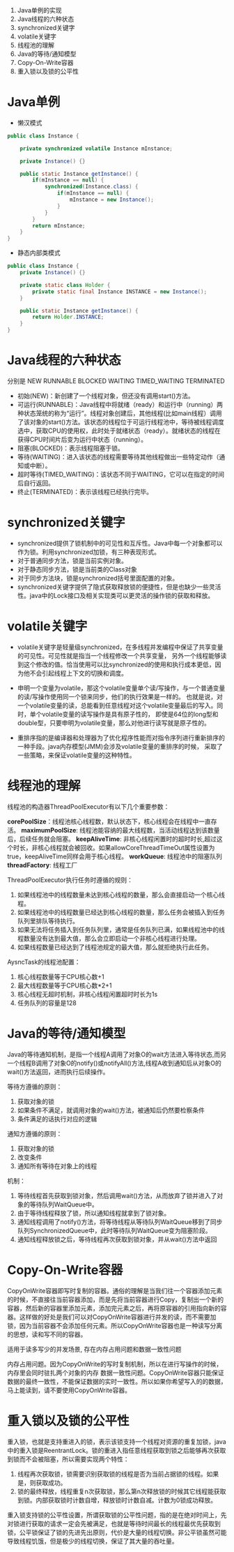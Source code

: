 1. Java单例的实现
2. Java线程的六种状态
3. synchronized关键字
4. volatile关键字
5. 线程池的理解
6. Java的等待/通知模型
7. Copy-On-Write容器
8. 重入锁以及锁的公平性

# Java单例

* 懒汉模式
```java
public class Instance {

    private synchronized volatile Instance mInstance;

    private Instance() {}

    public static Instance getInstance() {
        if(mInstance == null) {
            synchronized(Instance.class) {
                if(mInstance == null) {
                    mInstance = new Instance();
                }
            }
        }
        return mInstance;
    }
}
```

* 静态内部类模式
```java
public class Instance {
    private Instance() {}

    private static class Holder {
        private static final Instance INSTANCE = new Instance();
    }

    public static Instance getInstance() {
        return Holder.INSTANCE;
    }
}
```

# Java线程的六种状态

分别是 NEW RUNNABLE BLOCKED WAITING TIMED_WAITING TERMINATED

* 初始(NEW)：新创建了一个线程对象，但还没有调用start()方法。
* 可运行(RUNNABLE)：Java线程中将就绪（ready）和运行中（running）两种状态笼统的称为“运行”。线程对象创建后，其他线程(比如main线程）调用了该对象的start()方法。该状态的线程位于可运行线程池中，等待被线程调度选中，获取CPU的使用权，此时处于就绪状态（ready）。就绪状态的线程在获得CPU时间片后变为运行中状态（running）。
* 阻塞(BLOCKED)：表示线程阻塞于锁。
* 等待(WAITING)：进入该状态的线程需要等待其他线程做出一些特定动作（通知或中断）。
* 超时等待(TIMED_WAITING)：该状态不同于WAITING，它可以在指定的时间后自行返回。
* 终止(TERMINATED)：表示该线程已经执行完毕。

# synchronized关键字

* synchronized提供了锁机制中的可见性和互斥性。Java中每一个对象都可以作为锁。利用synchronized加锁，有三种表现形式。
* 对于普通同步方法，锁是当前实例对象。
* 对于静态同步方法，锁是当前类的Class对象
* 对于同步方法块，锁是synchronized括号里面配置的对象。
* synchronized关键字提供了隐式获取释放锁的便捷性，但是也缺少一些灵活性。java中的Lock接口及相关实现类可以更灵活的操作锁的获取和释放。

# volatile关键字

* volatile关键字是轻量级synchronized，在多线程并发编程中保证了共享变量的可见性。可见性就是指当一个线程修改一个共享变量，
另外一个线程能够读到这个修改的值。恰当使用可以比synchronized的使用和执行成本更低，因为他不会引起线程上下文的切换和调度。

* 申明一个变量为volatile，那这个volatile变量单个读/写操作，与一个普通变量的读/写操作使用同一个锁来同步，他们的执行效果是一样的。
也就是说，对一个volatile变量的读，总能看到任意线程对这个volatile变量最后的写入。同时，单个volatile变量的读写操作是具有原子性的，
即使是64位的long型和double型，只要申明为volatile变量，那么对他进行读写就是原子性的。

* 重排序指的是编译器和处理器为了优化程序性能而对指令序列进行重新排序的一种手段。java内存模型(JMM)会涉及volatile变量的重排序的时候，
采取了一些策略，来保证volatile变量的这种特性。

# 线程池的理解

线程池的构造器ThreadPoolExecutor有以下几个重要参数：

**corePoolSize**：线程池核心线程数，默认状态下，核心线程会在线程中一直存活。
**maximumPoolSize**: 线程池能容纳的最大线程数，当活动线程达到该数量后，后续任务就会阻塞。
**keepAliveTime**: 非核心线程闲置时的超时时长,超过这个时长，非核心线程就会被回收。如果allowCoreThreadTimeOut属性设置为true，keepAliveTime同样会用于核心线程。
**workQueue**: 线程池中的阻塞队列
**threadFactory**: 线程工厂

ThreadPoolExecutor执行任务时遵循的规则：
1. 如果线程池中的线程数量未达到核心线程的数量，那么会直接启动一个核心线程。
2. 如果线程池中的线程数量已经达到核心线程的数量，那么任务会被插入到任务队列里排队等待执行。
3. 如果无法将任务插入到任务队列里，通常是任务队列已满，如果线程池中的线程数量没有达到最大值，那么会立即启动一个非核心线程进行处理。
4. 如果线程数量已经达到了线程池规定的最大值，那么就拒绝执行此任务。

AysncTask的线程池配置：
1. 核心线程数量等于CPU核心数+1
2. 最大线程数量等于CPU核心数*2+1
3. 核心线程无超时机制，非核心线程闲置超时时长为1s
4. 任务队列的容量是128

# Java的等待/通知模型

Java的等待通知机制，是指一个线程A调用了对象O的wait方法进入等待状态,而另一个线程B调用了对象O的notify()或notifyAll()方法,线程A收到通知后从对象O的wait()方法返回，进而执行后续操作。

等待方遵循的原则：
1. 获取对象的锁
2. 如果条件不满足，就调用对象的wait()方法，被通知后仍然要检察条件
3. 条件满足的话执行对应的逻辑

通知方遵循的原则：
1. 获取对象的锁
2. 改变条件
3. 通知所有等待在对象上的线程

机制：
1. 等待线程首先获取到锁对象，然后调用wait()方法，从而放弃了锁并进入了对象的等待队列WaitQueue中。
2. 由于等待线程释放了锁，所以通知线程就拿到了锁对象。
3. 通知线程调用了notify()方法，将等待线程从等待队列WaitQueue移到了同步队列SynchronizedQueue中，此时等待队列WaitQueue变为阻塞阶段。
4. 通知线程释放锁之后，等待线程再次获取到锁对象，并从wait()方法中返回

# Copy-On-Write容器

CopyOnWrite容器即写时复制的容器。通俗的理解是当我们往一个容器添加元素的时候，不直接往当前容器添加，而是先将当前容器进行Copy，复制出一个新的容器，然后新的容器里添加元素，添加完元素之后，再将原容器的引用指向新的容器。这样做的好处是我们可以对CopyOnWrite容器进行并发的读，而不需要加锁，因为当前容器不会添加任何元素。所以CopyOnWrite容器也是一种读写分离的思想，读和写不同的容器。

适用于读多写少的并发场景, 存在内存占用问题和数据一致性问题

内存占用问题。因为CopyOnWrite的写时复制机制，所以在进行写操作的时候，内存里会同时驻扎两个对象的内存
数据一致性问题。CopyOnWrite容器只能保证数据的最终一致性，不能保证数据的实时一致性。所以如果你希望写入的的数据，马上能读到，请不要使用CopyOnWrite容器。

# 重入锁以及锁的公平性

重入锁，也就是支持重进入的锁，表示该锁支持一个线程对资源的重复加锁，java中的重入锁是ReentrantLock。锁的重进入指任意线程获取到锁之后能够再次获取到锁而不会被阻塞，所以需要实现两个特性：
1. 线程再次获取锁，锁需要识别获取锁的线程是否为当前占据锁的线程。如果是，则获取成功。
2. 锁的最终释放，线程重复n次获取锁，那么第n次释放锁的时候其它线程能获取到锁。内部获取锁时计数自增，释放锁时计数自减。计数为0锁成功释放。

重入锁支持锁的公平性设置，所谓获取锁的公平性问题，指的是在绝对时间上，先对锁进行获取的请求一定会先被满足，也就是等待时间最长的线程最优先获取到锁，公平锁保证了锁的先进先出原则，代价是大量的线程切换。非公平锁虽然可能导致线程饥饿，但是极少的线程切换，保证了其大量的吞吐量。
